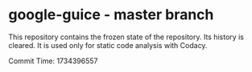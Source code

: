 # google-guice - master branch

This repository contains the frozen state of the repository.
Its history is cleared. It is used only for static code
analysis with Codacy.

Commit Time: 1734396557